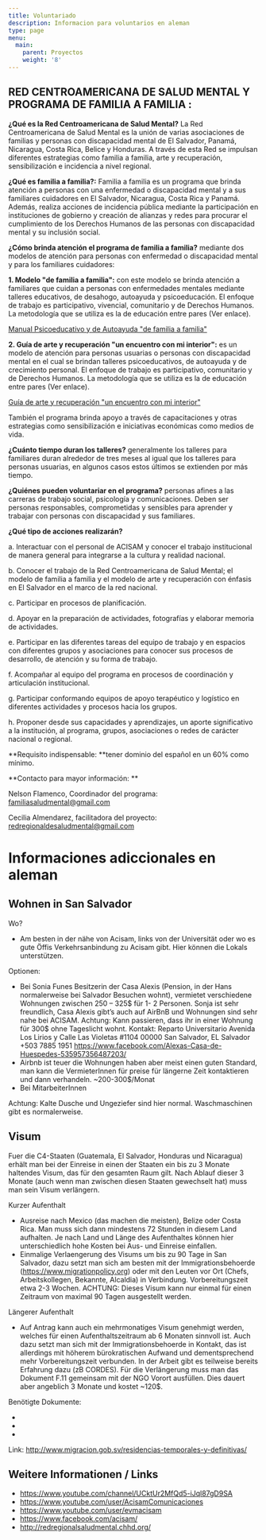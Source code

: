 ```yaml
---
title: Voluntariado
description: Informacion para voluntarios en aleman
type: page
menu:
  main:
    parent: Proyectos
    weight: '8'
---
```

## RED CENTROAMERICANA DE SALUD MENTAL Y PROGRAMA DE FAMILIA A FAMILIA :

**¿Qué es la Red Centroamericana de Salud Mental?** La Red Centroamericana de Salud Mental es la unión de varias asociaciones de familias y personas con discapacidad mental de El Salvador, Panamá, Nicaragua, Costa Rica, Belice y Honduras. A través de esta Red se impulsan diferentes estrategias como familia a familia, arte y recuperación, sensibilización e incidencia a nivel regional. 

**¿Qué es familia a familia?:** Familia a familia es un programa que brinda atención a personas con una enfermedad o discapacidad mental y a sus familiares cuidadores en El Salvador, Nicaragua, Costa Rica y Panamá. Además, realiza acciones de incidencia pública mediante la participación en instituciones de gobierno y creación de alianzas y redes para procurar el cumplimiento de los Derechos Humanos de las personas con discapacidad mental y su inclusión social.

**¿Cómo brinda atención el programa de familia a familia?** mediante dos modelos de atención para personas con enfermedad o discapacidad mental y para los familiares cuidadores: 

**1. Modelo "de familia a familia":** con este modelo se brinda atención a familiares que cuidan a personas con enfermedades mentales mediante talleres educativos, de desahogo, autoayuda y psicoeducación. El enfoque de trabajo es participativo, vivencial, comunitario y de Derechos Humanos. La metodología que se utiliza es la de educación entre pares (Ver enlace).

[Manual Psicoeducativo y de Autoayuda "de familia a familia"](<http://redregionalsaludmental.chhd.org/wp-content/uploads/2018/04/Presentaci%C3%B3n-Manual-Familia-2014.pdf >)

**2. Guía de arte y recuperación "un encuentro con mi interior":** es un modelo de atención para personas usuarias o personas con discapacidad mental en el cual se brindan talleres psicoeducativos, de autoayuda y de crecimiento personal. El enfoque de trabajo es participativo, comunitario y de Derechos Humanos. La metodología que se utiliza es la de educación entre pares (Ver enlace).

 [Guía de arte y recuperación "un encuentro con mi interior"](http://redregionalsaludmental.chhd.org/wp-content/uploads/2018/02/Presentacion-arte-modif.pdf)

También el programa brinda apoyo a través de capacitaciones y otras estrategias como sensibilización e iniciativas económicas como medios de vida. 

**¿Cuánto tiempo duran los talleres?** generalmente los talleres para familiares duran alrededor de tres meses al igual que los talleres para personas usuarias, en algunos casos estos últimos se extienden por más tiempo.

**¿Quiénes pueden voluntariar en el programa?** personas afines a las carreras de trabajo social, psicología y comunicaciones. Deben ser personas responsables, comprometidas y sensibles para aprender y trabajar con personas con discapacidad y sus familiares.

**¿Qué tipo de acciones realizarán?**

a.	Interactuar con el personal de ACISAM y conocer el trabajo institucional de manera general para integrarse a la cultura y realidad nacional.  

b.	Conocer el trabajo de la Red Centroamericana de Salud Mental; el modelo de familia a familia y el modelo de arte y recuperación con énfasis en El Salvador en el marco de la red nacional.

c.   Participar en procesos de planificación.

d.	Apoyar en la preparación de actividades, fotografías y elaborar memoria de actividades. 

e.	Participar en las diferentes tareas del equipo de trabajo y en espacios con diferentes grupos y asociaciones para conocer sus procesos de desarrollo, de atención y su forma de trabajo. 

f.	Acompañar al equipo del programa en procesos de coordinación y articulación institucional.    

g.	Participar conformando equipos de apoyo terapéutico y logístico en diferentes actividades y procesos hacia los grupos.

h.	Proponer desde sus capacidades y aprendizajes, un aporte significativo a la institución, al programa, grupos, asociaciones o redes de carácter nacional o regional.

**Requisito indispensable: **tener dominio del español en un 60% como mínimo.

**Contacto para mayor información: **

Nelson Flamenco, Coordinador del programa: familiasaludmental@gmail.com

Cecilia Almendarez, facilitadora del proyecto: redregionaldesaludmental@gmail.com

# Informaciones adiccionales en aleman

## Wohnen in San Salvador

Wo?

* Am besten in der nähe von Acisam, links von der Universität oder wo es gute Öffis Verkehrsanbindung zu Acisam gibt. Hier können die Lokals unterstützen.

Optionen:                                                                                                                

* Bei Sonia Funes
  Besitzerin der Casa Alexis (Pension, in der Hans normalerweise bei Salvador Besuchen wohnt), vermietet verschiedene Wohnungen zwischen 250 – 325$ für 1- 2 Personen. Sonja ist sehr freundlich, Casa Alexis gibt’s auch auf AirBnB und Wohnungen sind sehr nahe bei ACISAM. 
  Achtung: Kann passieren, dass ihr in einer Wohnung für 300$ ohne Tageslicht wohnt.
  Kontakt:
  Reparto Universitario Avenida Los Lirios y Calle Las Violetas #1104
  00000 San Salvador, EL Salvador
  +503 7885 1951
  <https://www.facebook.com/Alexas-Casa-de-Huespedes-535957356487203/>
* Airbnb ist teuer die Wohnungen haben aber meist einen guten Standard, man kann die VermieterInnen für preise für längerne Zeit kontaktieren und dann verhandeln. ~200-300$/Monat
* Bei MitarbeiterInnen

Achtung: Kalte Dusche und Ungeziefer sind hier normal. Waschmaschinen gibt es normalerweise. 

## Visum

Fuer die C4-Staaten (Guatemala, El Salvador, Honduras und Nicaragua) erhält man bei der Einreise in einen der Staaten ein bis zu 3 Monate haltendes Visum, das für den gesamten Raum gilt. Nach Ablauf dieser 3 Monate (auch wenn man zwischen diesen Staaten gewechselt hat) muss man sein Visum verlängern.  

Kurzer Aufenthalt

* Ausreise nach Mexico (das machen die meisten), Belize oder Costa Rica. Man muss sich dann mindestens 72 Stunden in diesem Land aufhalten. Je nach Land und Länge des Aufenthaltes können hier unterschiedlich hohe Kosten bei Aus- und Einreise einfallen. 
* Einmalige Verlaengerung des Visums um bis zu 90 Tage in San Salvador, dazu setzt man sich am besten mit der Immigrationsbehoerde (https://www.migrationpolicy.org) oder mit den Leuten vor Ort (Chefs, Arbeitskollegen, Bekannte, Alcaldia) in Verbindung. Vorbereitungszeit etwa 2-3 Wochen. ACHTUNG: Dieses Visum kann nur einmal für einen Zeitraum von maximal 90 Tagen ausgestellt werden. 

Längerer Aufenthalt

* Auf Antrag kann auch ein mehrmonatiges Visum genehmigt werden, welches für einen Aufenthaltszeitraum ab 6 Monaten sinnvoll ist. Auch dazu setzt man sich mit der Immigrationsbehoerde in Kontakt, das ist allerdings mit höherem bürokratischen Aufwand und dementsprechend mehr Vorbereitungszeit verbunden. In der Arbeit gibt es teilweise bereits Erfahrung dazu (zB CORDES). Für die Verlängerung muss man das Dokument F.11 gemeinsam mit der NGO Vorort ausfüllen. Dies dauert aber angeblich 3 Monate und kostet ~120$. 

Benötigte Dokumente:

* 
* 
* 

Link:  http://www.migracion.gob.sv/residencias-temporales-y-definitivas/ 

## Weitere Informationen / Links

* [https://www.youtube.com/channel/UCktUr2MfQd5-iJql87gD9SA ](<    https://www.youtube.com/channel/UCktUr2MfQd5-iJql87gD9SA >)
* [https://www.youtube.com/user/AcisamComunicaciones ](<    https://www.youtube.com/user/AcisamComunicaciones >)
* <https://www.youtube.com/user/evmacisam>
* <https://www.facebook.com/acisam/>
* <http://redregionalsaludmental.chhd.org/>
